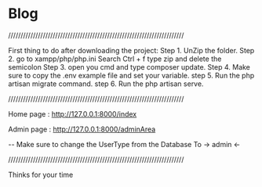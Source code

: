 # Blog
///////////////////////////////////////////////////////////////////////

First thing to do after downloading the project:
Step 1. UnZip the folder.
Step 2. go to xampp/php/php.ini Search Ctrl + f type zip and delete the semicolon 
Step 3. open you cmd and type composer update.
Step 4. Make sure to copy the .env example file and set your variable.
step 5. Run the php artisan migrate command.
step 6. Run the php artisan serve.

///////////////////////////////////////////////////////////////////////

Home page : http://127.0.0.1:8000/index

Admin page : http://127.0.0.1:8000/adminArea 

-- Make sure to change the UserType from the Database To -> admin <-


///////////////////////////////////////////////////////////////////////


Thinks for your time
